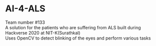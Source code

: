 # AI-4-ALS
Team number #133<br>
A solution for the patients who are suffering from ALS built during Hackverse 2020 at NIT-K(Surathkal)<br>
Uses OpenCV to detect blinking of the eyes and perform various tasks
